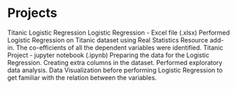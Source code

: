 # Projects
Titanic Logistic Regression
Logistic Regression - Excel file (.xlsx) 
                      Performed Logistic Regression on Titanic dataset using Real Statistics Resource add-in.
                      The co-efficients of all the dependent variables were identified.
Titanic Project - jupyter notebook (.ipynb)
                  Preparing the data for the Logistic Regression.
                  Creating extra columns in the dataset.
                  Performed exploratory data analysis.
                  Data Visualization before performing Logistic Regression to get familiar with the relation between the        variables.
                 
